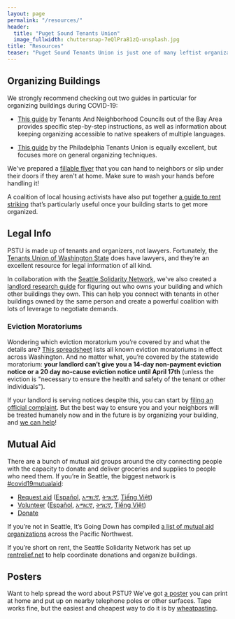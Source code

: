 ```yaml
---
layout: page
permalink: "/resources/"
header:
  title: "Puget Sound Tenants Union"
  image_fullwidth: chuttersnap-7eQlPra81zQ-unsplash.jpg
title: "Resources"
teaser: "Puget Sound Tenants Union is just one of many leftist organizations in Seattle working to help tenants stay housed, fed, and safe."
---
```


## Organizing Buildings

We strongly recommend checking out two guides in particular for organizing
buildings during COVID-19:

* [This guide][tanc] by Tenants And Neighborhood Councils out of the Bay Area
  provides specific step-by-step instructions, as well as information about
  keeping organizing accessible to native speakers of multiple languages.

* [This guide][philly] by the Philadelphia Tenants Union is equally excellent,
  but focuses more on general organizing techniques.

[tanc]: https://docs.google.com/document/d/1osMMHmOn3nyhx3Or4HzKtRaeaRAyEDwnQRAtVDgt47c/edit
[philly]: https://docs.google.com/document/d/16s-CHN29u01j3VdGJGOehhYliqeCAH9ux0yE9yCVujI/edit

We've prepared a [fillable flyer][] that you can hand to neighbors or slip under
their doors if they aren't at home. Make sure to wash your hands before handling
it!

[fillable flyer]: https://bit.ly/FillableFlyer

A coalition of local housing activists have also put together [a guide to rent
striking][noblogs] that’s particularly useful once your building starts to get
more organized.

[noblogs]: https://rentstrike.noblogs.org/

## Legal Info

PSTU is made up of tenants and organizers, not lawyers. Fortunately, the
[Tenants Union of Washington State][] does have lawyers, and they’re an
excellent resource for legal information of all kind.

[Tenants Union of Washington State]: https://tenantsunion.org/

In collaboration with the [Seattle Solidarity Network][], we've also created a
[landlord research guide][] for figuring out who owns your building and which
other buildings they own. This can help you connect with tenants in other
buildings owned by the same person and create a powerful coalition with lots of
leverage to negotiate demands.

[Seattle Solidarity Network]: https://seasol.net
[landlord research guide]: https://bit.ly/LandlordResearch

### Eviction Moratoriums

Wondering which eviction moratorium you’re covered by and what the details are?
[This spreadsheet][] lists all known eviction moratoriums in effect across
Washington. And no matter what, you’re covered by the statewide moratorium:
**your landlord can’t give you a 14-day non-payment eviction notice or a 20 day
no-cause eviction notice until April 17th** (unless the eviction is "necessary
to ensure the health and safety of the tenant or other individuals").

[This spreadsheet]: https://docs.google.com/spreadsheets/d/1JChVH-SwPZ6W_TpnRS-9nXmJldcTArrAbl-bJiX4sno/edit

If your landlord is serving notices despite this, you can start by [filing an
official complaint][]. But the best way to ensure you and your neighbors will be
treated humanely now and in the future is by organizing your building, and [we
can help](/contact/)!

[filing an official complaint]: https://fortress.wa.gov/atg/formhandler/ago/COVID19EvictionComplaintForm.aspx

## Mutual Aid

There are a bunch of mutual aid groups around the city connecting people with
the capacity to donate and deliver groceries and supplies to people who need
them. If you’re in Seattle, the biggest network is
[#covid19mutualaid][]:

* [Request aid][request-en] ([Español][request-es], [አማርኛ][request-am], [ትግርኛ][request-tir], [Tiếng Việt][request-vi])
* [Volunteer][volunteer-en] ([Español][volunteer-es], [አማርኛ][volunteer-am], [ትግርኛ][volunteer-tir], [Tiếng Việt][volunteer-vi])
* [Donate][]

[#covid19mutualaid]: https://www.facebook.com/covid19mutualaid
[request-en]: https://docs.google.com/forms/d/1rOkXW6ElVT0MH9oSI-TuW8L5szCt-ULbZhWebARRZNI/viewform
[request-es]: https://docs.google.com/forms/d/1Peh9KEnZ0EFF7j4mV8opmG345hpo5s49DnsBJbVAiBY/viewform
[request-am]: https://docs.google.com/forms/d/1FiOtf2cwUr7ZDbnpVH_OpdzAORBNp2fKYtibf0QAuOQ/viewform
[request-tir]: https://docs.google.com/forms/d/1ohZqiW5k9L0mfxSRbdJo_pXJOZIPP03MY_P6pSAPQrs/viewform
[request-vi]: https://docs.google.com/forms/d/1EAdyq-vcW803i9MMoceyd9WgTsds6zs1--asljcTLZM/viewform
[volunteer-en]: https://docs.google.com/forms/d/16ESS-9g9S58wpEGavsGu3aj6LnhvVYNdJJd-Qp_PfUY/viewform
[volunteer-es]: https://docs.google.com/forms/d/1MzBXABqWfHFQNwGcczVBb8r41OLBgojYO706PzlAAPs/viewform
[volunteer-am]: https://docs.google.com/forms/d/198xWJ7wbTnIZZgnCbBFB447JYSyP8OUxv79ldZiz1h4/viewform
[volunteer-tir]: https://docs.google.com/forms/d/e/1FAIpQLSfLbPVQ-YNyUvRcwOXIpwM7-4YJZyA8fNU6JIEDs_YU2dKV1w/viewform
[volunteer-vi]: https://docs.google.com/forms/d/1crKqWWUmUZQOLTWCRXhhopdKy5_S1W4ZmkLwIMYLvsw/viewform
[Donate]: https://www.gofundme.com/f/covid19-survival-fund-for-the-people

If you’re not in Seattle, It’s Going Down has compiled [a list of mutual aid
organizations][] across the Pacific Northwest.

[a list of mutual aid organizations]: https://itsgoingdown.org/c19-mutual-aid/

If you’re short on rent, the Seattle Solidarity Network has set up
[rentrelief.net][] to help coordinate donations and organize buildings.

[rentrelief.net]: https://rentrelief.net

## Posters

Want to help spread the word about PSTU? We've got [a poster][] you can print at
home and put up on nearby telephone poles or other surfaces. Tape works fine,
but the easiest and cheapest way to do it is by [wheatpasting][].

[a poster]: /assets/img/poster.png
[wheatpasting]: https://itsgoingdown.org/how-to-wheatpaste/
